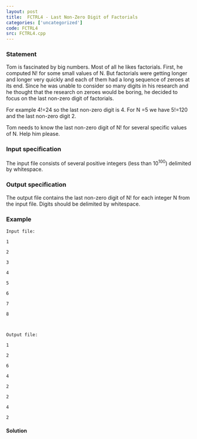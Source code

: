 ```yaml
---
layout: post
title:  FCTRL4 - Last Non-Zero Digit of Factorials
categories: ['uncategorized']
code: FCTRL4
src: FCTRL4.cpp
---
```


### **Statement**

Tom is fascinated by big numbers. Most of all he likes factorials. First, he
computed N! for some small values of N. But factorials were getting
longer and longer very quickly and each of them had a long sequence of zeroes
at its end. Since he was unable to consider so many digits in his research and
he thought that the research on zeroes would be boring, he decided to focus on
the last non-zero digit of factorials.

For example 4!=24 so the last non-zero digit is 4. For N =5 we have 5!=120
and the last non-zero digit 2.

Tom needs to know the last non-zero digit of N! for several specific
values of N. Help him please.

### Input specification

The input file consists of several positive integers (less than
10<sup>100</sup>) delimited by whitespace.

### Output specification

The output file contains the last non-zero digit of N! for each integer N from
the input file. Digits should be delimited by whitespace.

### Example

    
    
    Input file:
    1
    2
    3
    4
    5
    6
    7
    8
    
    Output file:
    1
    2
    6
    4
    2
    2
    4
    2  
    



#### **Solution**



